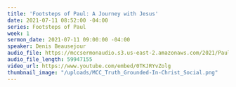 ```yaml
---
title: 'Footsteps of Paul: A Journey with Jesus'
date: 2021-07-11 08:52:00 -04:00
series: Footsteps of Paul
week: 1
sermon_date: 2021-07-11 09:00:00 -04:00
speaker: Denis Beausejour
audio_file: https://mccsermonaudio.s3.us-east-2.amazonaws.com/2021/Paul/Paul+Week+1.mp3
audio_file_length: 59947155
video_url: https://www.youtube.com/embed/0TKJRYvZolg
thumbnail_image: "/uploads/MCC_Truth_Grounded-In-Christ_Social.png"
---
```


